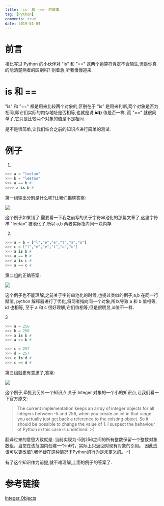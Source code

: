 ```yaml
---
title: -is- 和 -==- 的故事
tag: [Python]
comments: true
date: 2019-01-04
---
```







# 前言

相比写过 Python 的小伙伴对 "is" 和 "==" 这两个运算符肯定不会陌生,但是你真的能清楚两者的区别吗? 别着急,听我慢慢道来.

# is 和 ==

"is" 和 "==" 都是用来比较两个对象的,区别在于 "is" 是用来判断,两个对象是否为相同,即它们实际的内存地址是否相等,也就是说 **id()** 值是否一样, 而 "==" 就很简单了,它只是比较两个对象的值是不是相同.

是不是很简单,让我们结合之前的知识点进行简单的测试.

# 例子

1.

```python
>>> a = "leetao"
>>> b = "leetao"
>>> a == b # 
>>>> a is b # 
```
第一组输出分别是什么呢?让我们揭晓答案:

![](http://ww1.sinaimg.cn/large/006wYWbGly1fyukc0x53ij30b00560sl.jpg)

这个例子如果错了,需要看一下我之前写的关于字符串池化的那篇文章了,这里字符串 "leetao" 被池化了,所以 a,b 两者实际指向同一块内存.

2.

```python
>>> a = b = ["l","e","e","t","a","o"]
>>> c = ["l","e","e","t","a","o"]
>>> a is b # 
>>> a == b # 
>>> a is c # 
>>> a == c # 
```

第二组的正确答案:

![](http://ww1.sinaimg.cn/large/006wYWbGly1fyukdqu3qjj30gf08njrd.jpg)

这个例子也不能理解,之前关于字符串池化的时候,也提过类似的例子,a,b 在同一行赋值, python 解释器进行了优化,将两者指向同一个对象,所以导致 a 和 b 值相等, id 也相等, 至于 a 和 c 很好理解,它们值相等,但是很明显,id值不一样.

3

```python
>>> a = 256
>>> b = 256
>>> a is b # 
>>> a == b #

>>> c = 257
>>> d = 257
>>> c is d #
>>> c == d #
```

第三组就更有意思了,答案:

![](http://ww1.sinaimg.cn/large/006wYWbGly1fyukezmmo8j307n0a4q2w.jpg)

这个例子,牵扯到另外一个知识点,关于 Integer 对象的一个小的知识点,让我们看一下官方原文:

> The current implementation keeps an array of integer objects for all integers between -5 and 256, when you create an int in that range you actually just get back a reference to the existing object. So it should be possible to change the value of 1. I suspect the behaviour of Python in this case is undefined. :-)

翻译过来的意思大致就是: 当前实现为-5到256之间的所有整数保留一个整数对象数组，当您在该范围内创建一个int时，实际上只返回对现有对象的引用。 因此应该可以更改值1.我怀疑在这种情况下Python的行为是未定义的。:-)

有了这个知识作为前提,就不难理解,上面的例子的答案了.

# 参考链接

[Integer Objects](https://docs.python.org/3/c-api/long.html#c.PyLong_FromLong)
